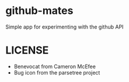 github-mates
============

Simple app for experimenting with the github API


LICENSE
==========

* Benevocat from Cameron McEfee
* Bug icon from the parsetree project

